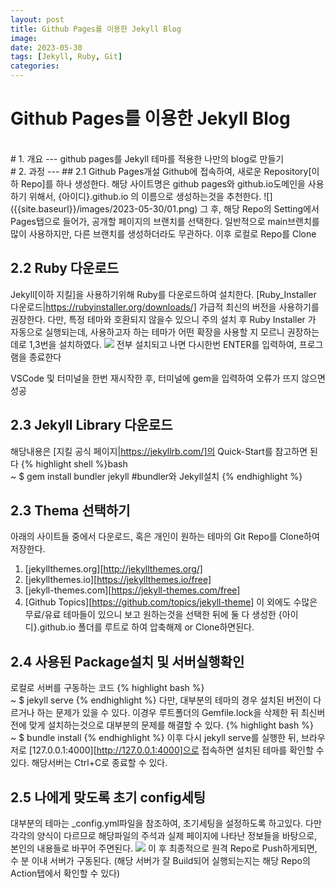```yaml
---
layout: post
title: Github Pages를 이용한 Jekyll Blog
image: 
date: 2023-05-30
tags: [Jekyll, Ruby, Git]
categories:
---
```

# Github Pages를 이용한 Jekyll Blog

<!-- ![문서제목에 맞는 사진](2023-06-05) -->

<br>
# 1. 개요
---
github pages를 Jekyll 테마를 적용한 나만의 blog로 만들기

<br>
# 2. 과정
---
## 2.1 Github Pages개설   
Github에 접속하여, 새로운 Repository[이하 Repo]를 하나 생성한다.
해당 사이트명은 github pages와 github.io도메인을 사용하기 위해서,
{아이디}.github.io 의 이름으로 생성하는것을 추천한다.
![]({{site.baseurl}}/images/2023-05-30/01.png)
그 후, 해당 Repo의 Setting에서 Pages탭으로 들어가, 공개할 페이지의 브랜치를 선택한다.
일반적으로 main브랜치를 많이 사용하지만, 다른 브랜치를 생성하더라도 무관하다.
이후 로컬로 Repo를 Clone

## 2.2 Ruby 다운로드
Jekyll[이하 지킬]을 사용하기위해 Ruby를 다운로드하여 설치한다.
[Ruby_Installer 다운로드|https://rubyinstaller.org/downloads/] 가급적 최신의 버전을 사용하기를 권장한다.
다만, 특정 테마와 호환되지 않을수 있으니 주의
설치 후 Ruby Installer 가 자동으로 실행되는데, 사용하고자 하는 테마가 어떤 확장을 사용할 지 모르니 권장하는데로 1,3번을 설치하였다.
![]({{site.baseurl}}/images/2023-05-30/2.jpg)
전부 설치되고 나면 다시한번 ENTER를 입력하여, 프로그램을 종료한다

VSCode 및 터미널을 한번 재시작한 후, 터미널에 gem을 입력하여 오류가 뜨지 않으면 성공

## 2.3 Jekyll Library 다운로드
해당내용은 [지킬 공식 페이지|https://jekyllrb.com/]의 Quick-Start를 참고하면 된다
{% highlight shell %}bash   
~ $ gem install bundler jekyll  #bundler와 Jekyll설치
{% endhighlight %}


## 2.3 Thema 선택하기
아래의 사이트들 중에서 다운로드, 혹은 개인이 원하는 테마의 Git Repo를 Clone하여 저장한다.
1. [jekyllthemes.org][http://jekyllthemes.org/]
2. [jekyllthemes.io][https://jekyllthemes.io/free]
3. [jekyll-themes.com][https://jekyll-themes.com/free]
4. [Github Topics][https://github.com/topics/jekyll-theme]
이 외에도 수많은 무료/유료 테마들이 있으니 보고 원하는것을 선택한 뒤에
둘 다 생성한 {아이디}.github.io 폴더를 루트로 하여 압축해제 or Clone하면된다.

## 2.4 사용된 Package설치 및 서버실행확인
로컬로 서버를 구동하는 코드
{% highlight bash %}   
~ $ jekyll serve
{% endhighlight %}
다만, 대부분의 테마의 경우 설치된 버전이 다르거나 하는 문제가 있을 수 있다.
이경우 루트폴더의 Gemfile.lock을 삭제한 뒤 최신버전에 맞게 설치하는것으로 대부분의 문제를 해결할 수 있다.
{% highlight bash %}   
~ $ bundle install
{% endhighlight %}
이후 다시 jekyll serve를 실행한 뒤, 브라우저로 [127.0.0.1:4000][http://127.0.0.1:4000]으로 접속하면 설치된 테마를 확인할 수 있다.
해당서버는 Ctrl+C로 종료할 수 있다.

## 2.5 나에게 맞도록 초기 config세팅
대부분의 테마는 _config.yml파일을 참조하여, 초기세팅을 설정하도록 하고있다.
다만 각각의 양식이 다르므로 해당파일의 주석과 실제 페이지에 나타난 정보들을 바탕으로,
본인의 내용들로 바꾸어 주면된다.
![]({{site.baseurl}}/images/2023-05-30/03.png)
이 후 최종적으로 원격 Repo로 Push하게되면, 수 분 이내 서버가 구동된다.
(해당 서버가 잘 Build되어 실행되는지는 해당 Repo의 Action탭에서 확인할 수 있다)